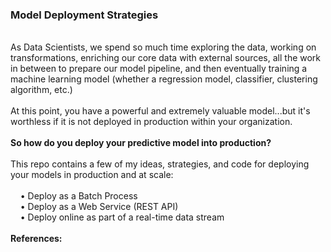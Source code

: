 <h3>Model Deployment Strategies</h3>
<br>As Data Scientists, we spend so much time exploring the data, working on transformations, enriching our core data with external sources, all the work in between to prepare our model pipeline, and then eventually training a machine learning model (whether a regression model, classifier, clustering algorithm, etc.)
<br>
<br>At this point, you have a powerful and extremely valuable model...but it's worthless if it is not deployed in production within your organization. 
<br>
<br><b>So how do you deploy your predictive model into production?</b>
<br>
<br>This repo contains a few of my ideas, strategies, and code for deploying your models in production and at scale:
<br>
<br>&nbsp;&nbsp;&nbsp;&nbsp;&bull;&nbsp;Deploy as a Batch Process
<br>&nbsp;&nbsp;&nbsp;&nbsp;&bull;&nbsp;Deploy as a Web Service (REST API)
<br>&nbsp;&nbsp;&nbsp;&nbsp;&bull;&nbsp;Deploy online as part of a real-time data stream
<br>
<br><b>References:</b>
<br>
